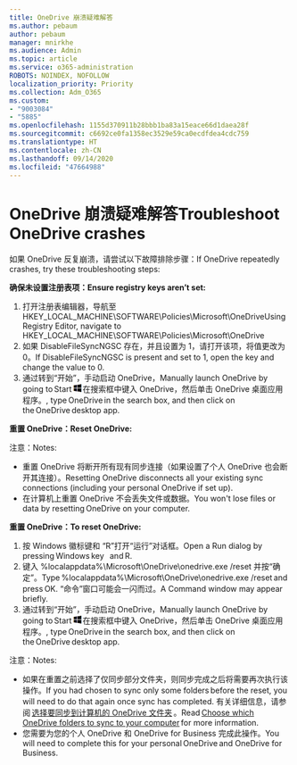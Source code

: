 ```yaml
---
title: OneDrive 崩溃疑难解答
ms.author: pebaum
author: pebaum
manager: mnirkhe
ms.audience: Admin
ms.topic: article
ms.service: o365-administration
ROBOTS: NOINDEX, NOFOLLOW
localization_priority: Priority
ms.collection: Adm_O365
ms.custom:
- "9003084"
- "5885"
ms.openlocfilehash: 1155d370911b28bbb1ba83a15eace66d1daea28f
ms.sourcegitcommit: c6692ce0fa1358ec3529e59ca0ecdfdea4cdc759
ms.translationtype: HT
ms.contentlocale: zh-CN
ms.lasthandoff: 09/14/2020
ms.locfileid: "47664988"
---
```

# <a name="troubleshoot-onedrive-crashes"></a><span data-ttu-id="2c7f4-102">OneDrive 崩溃疑难解答</span><span class="sxs-lookup"><span data-stu-id="2c7f4-102">Troubleshoot OneDrive crashes</span></span>

<span data-ttu-id="2c7f4-103">如果 OneDrive 反复崩溃，请尝试以下故障排除步骤：</span><span class="sxs-lookup"><span data-stu-id="2c7f4-103">If OneDrive repeatedly crashes, try these troubleshooting steps:</span></span>

<span data-ttu-id="2c7f4-104">**确保未设置注册表项：**</span><span class="sxs-lookup"><span data-stu-id="2c7f4-104">**Ensure registry keys aren’t set:**</span></span>

1. <span data-ttu-id="2c7f4-105">打开注册表编辑器，导航至 HKEY_LOCAL_MACHINE\SOFTWARE\Policies\Microsoft\OneDrive</span><span class="sxs-lookup"><span data-stu-id="2c7f4-105">Using Registry Editor, navigate to HKEY_LOCAL_MACHINE\SOFTWARE\Policies\Microsoft\OneDrive</span></span>
2. <span data-ttu-id="2c7f4-106">如果 DisableFileSyncNGSC 存在，并且设置为 1，请打开该项，将值更改为 0。</span><span class="sxs-lookup"><span data-stu-id="2c7f4-106">If DisableFileSyncNGSC is present and set to 1, open the key and change the value to 0.</span></span>
3. <span data-ttu-id="2c7f4-107">通过转到“开始”，手动启动 OneDrive，</span><span class="sxs-lookup"><span data-stu-id="2c7f4-107">Manually launch OneDrive by going to Start</span></span> ![按 Windows 徽标键](data:image/png;base64,iVBORw0KGgoAAAANSUhEUgAAABEAAAAOCAYAAADJ7fe0AAAAAXNSR0IArs4c6QAAAARnQU1BAACxjwv8YQUAAAAJcEhZcwAADsQAAA7EAZUrDhsAAADxSURBVDhPY/wPBAx4wR+Gd6/fM7x9/ZTh9ZuXDGdPnWE4tH0rw/UHDxlaVp9kCDCSYWABKfv35wfD+/cfGV4+fcLw5uVjhlOXzzFsX/qWYebmZAZPWWOGO2DD8ACQS9Y3e4Bcg4Y9/t94fPa/CoY4Aq8/+xik/T8TkEMxGDyGgANWwSqeobvbGSyAADIM3BwCDKXd3QyfoCLoQEGAA0xTxSWjsYMJwLHjkruU4UXSJ4YnT54x3Dh/luHmjfMMmw9wMjCDlRAGBDPgjy8fGT5//8rw9P4Thge3zzNcvXmDYevmfQzXb1xlmH/0ATADyjAAAKdWkD3ZSwNeAAAAAElFTkSuQmCC)<span data-ttu-id="2c7f4-109">在搜索框中键入 OneDrive，然后单击 OneDrive 桌面应用程序。</span><span class="sxs-lookup"><span data-stu-id="2c7f4-109">, type OneDrive in the search box, and then click on the OneDrive desktop app.</span></span>

<span data-ttu-id="2c7f4-110">**重置 OneDrive：**</span><span class="sxs-lookup"><span data-stu-id="2c7f4-110">**Reset OneDrive:**</span></span>

<span data-ttu-id="2c7f4-111">注意：</span><span class="sxs-lookup"><span data-stu-id="2c7f4-111">Notes:</span></span>

- <span data-ttu-id="2c7f4-112">重置 OneDrive 将断开所有现有同步连接（如果设置了个人 OneDrive 也会断开其连接）。</span><span class="sxs-lookup"><span data-stu-id="2c7f4-112">Resetting OneDrive disconnects all your existing sync connections (including your personal OneDrive if set up).</span></span>
- <span data-ttu-id="2c7f4-113">在计算机上重置 OneDrive 不会丢失文件或数据。</span><span class="sxs-lookup"><span data-stu-id="2c7f4-113">You won't lose files or data by resetting OneDrive on your computer.</span></span>

<span data-ttu-id="2c7f4-114">**重置 OneDrive：**</span><span class="sxs-lookup"><span data-stu-id="2c7f4-114">**To reset OneDrive:**</span></span>

1. <span data-ttu-id="2c7f4-115">按 Windows 徽标键和 “R”打开“运行”对话框。</span><span class="sxs-lookup"><span data-stu-id="2c7f4-115">Open a Run dialog by pressing Windows key    and R.</span></span>
2. <span data-ttu-id="2c7f4-116">键入 %localappdata%\Microsoft\OneDrive\onedrive.exe /reset 并按“确定”。</span><span class="sxs-lookup"><span data-stu-id="2c7f4-116">Type %localappdata%\Microsoft\OneDrive\onedrive.exe /reset and press OK.</span></span> <span data-ttu-id="2c7f4-117">“命令”窗口可能会一闪而过。</span><span class="sxs-lookup"><span data-stu-id="2c7f4-117">A Command window may appear briefly.</span></span>
3. <span data-ttu-id="2c7f4-118">通过转到“开始”，手动启动 OneDrive，</span><span class="sxs-lookup"><span data-stu-id="2c7f4-118">Manually launch OneDrive by going to Start</span></span> ![按 Windows 徽标键](data:image/png;base64,iVBORw0KGgoAAAANSUhEUgAAABEAAAAOCAYAAADJ7fe0AAAAAXNSR0IArs4c6QAAAARnQU1BAACxjwv8YQUAAAAJcEhZcwAADsQAAA7EAZUrDhsAAADxSURBVDhPY/wPBAx4wR+Gd6/fM7x9/ZTh9ZuXDGdPnWE4tH0rw/UHDxlaVp9kCDCSYWABKfv35wfD+/cfGV4+fcLw5uVjhlOXzzFsX/qWYebmZAZPWWOGO2DD8ACQS9Y3e4Bcg4Y9/t94fPa/CoY4Aq8/+xik/T8TkEMxGDyGgANWwSqeobvbGSyAADIM3BwCDKXd3QyfoCLoQEGAA0xTxSWjsYMJwLHjkruU4UXSJ4YnT54x3Dh/luHmjfMMmw9wMjCDlRAGBDPgjy8fGT5//8rw9P4Thge3zzNcvXmDYevmfQzXb1xlmH/0ATADyjAAAKdWkD3ZSwNeAAAAAElFTkSuQmCC)<span data-ttu-id="2c7f4-120">在搜索框中键入 OneDrive，然后单击 OneDrive 桌面应用程序。</span><span class="sxs-lookup"><span data-stu-id="2c7f4-120">, type OneDrive in the search box, and then click on the OneDrive desktop app.</span></span>

<span data-ttu-id="2c7f4-121">注意：</span><span class="sxs-lookup"><span data-stu-id="2c7f4-121">Notes:</span></span>

- <span data-ttu-id="2c7f4-122">如果在重置之前选择了仅同步部分文件夹，则同步完成之后将需要再次执行该操作。</span><span class="sxs-lookup"><span data-stu-id="2c7f4-122">If you had chosen to sync only some folders before the reset, you will need to do that again once sync has completed.</span></span> <span data-ttu-id="2c7f4-123">有关详细信息，请参阅 [选择要同步到计算机的 OneDrive 文件夹](https://support.office.com/article/98b8b011-8b94-419b-aa95-a14ff2415e85) 。</span><span class="sxs-lookup"><span data-stu-id="2c7f4-123">Read [Choose which OneDrive folders to sync to your computer](https://support.office.com/article/98b8b011-8b94-419b-aa95-a14ff2415e85) for more information.</span></span>
- <span data-ttu-id="2c7f4-124">您需要为您的个人 OneDrive 和 OneDrive for Business 完成此操作。</span><span class="sxs-lookup"><span data-stu-id="2c7f4-124">You will need to complete this for your personal OneDrive and OneDrive for Business.</span></span>
